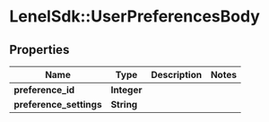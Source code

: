 # LenelSdk::UserPreferencesBody

## Properties
Name | Type | Description | Notes
------------ | ------------- | ------------- | -------------
**preference_id** | **Integer** |  | 
**preference_settings** | **String** |  | 

